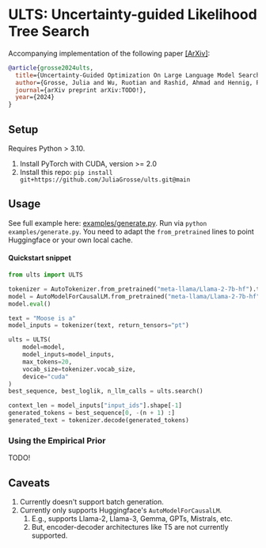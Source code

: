 # ULTS: Uncertainty-guided Likelihood Tree Search

Accompanying implementation of the following paper [[ArXiv]](TODO!):

```bib
@article{grosse2024ults,
  title={Uncertainty-Guided Optimization On Large Language Model Search Trees},
  author={Grosse, Julia and Wu, Ruotian and Rashid, Ahmad and Hennig, Philipp and Poupart, Pascal and Kristiadi, Agustinus},
  journal={arXiv preprint arXiv:TODO!},
  year={2024}
}
```

## Setup

Requires Python > 3.10.

1. Install PyTorch with CUDA, version >= 2.0
2. Install this repo: `pip install git+https://github.com/JuliaGrosse/ults.git@main`

## Usage

See full example here: [examples/generate.py](https://github.com/JuliaGrosse/ults/blob/main/examples/generate.py). Run via `python examples/generate.py`. You need to adapt the `from_pretrained` lines to point Huggingface or your own local cache.

#### Quickstart snippet

```python
from ults import ULTS

tokenizer = AutoTokenizer.from_pretrained("meta-llama/Llama-2-7b-hf").to(DEVICE)
model = AutoModelForCausalLM.from_pretrained("meta-llama/Llama-2-7b-hf", torch_dtype=torch.bfloat16).to(DEVICE)
model.eval()

text = "Moose is a"
model_inputs = tokenizer(text, return_tensors="pt")

ults = ULTS(
    model=model,
    model_inputs=model_inputs,
    max_tokens=20,
    vocab_size=tokenizer.vocab_size,
    device="cuda"
)
best_sequence, best_loglik, n_llm_calls = ults.search()

context_len = model_inputs["input_ids"].shape[-1]
generated_tokens = best_sequence[0, -(n + 1) :]
generated_text = tokenizer.decode(generated_tokens)
```

### Using the Empirical Prior

TODO!

## Caveats

1. Currently doesn't support batch generation.
2. Currently only supports Huggingface's `AutoModelForCausalLM`.
   1. E.g., supports Llama-2, Llama-3, Gemma, GPTs, Mistrals, etc.
   2. But, encoder-decoder architectures like T5 are not currently supported.
